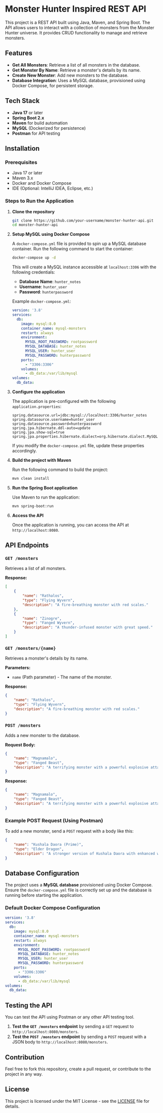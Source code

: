 # Monster Hunter Inspired REST API

This project is a REST API built using Java, Maven, and Spring Boot. The API allows users to interact with a collection of monsters from the Monster Hunter universe. It provides CRUD functionality to manage and retrieve monsters.

## Features

- **Get All Monsters**: Retrieve a list of all monsters in the database.
- **Get Monster By Name**: Retrieve a monster's details by its name.
- **Create New Monster**: Add new monsters to the database.
- **Database Integration**: Uses a MySQL database, provisioned using Docker Compose, for persistent storage.

## Tech Stack

- **Java 17** or later
- **Spring Boot 2.x**
- **Maven** for build automation
- **MySQL** (Dockerized for persistence)
- **Postman** for API testing

## Installation

### Prerequisites

- Java 17 or later
- Maven 3.x
- Docker and Docker Compose
- IDE (Optional: IntelliJ IDEA, Eclipse, etc.)

### Steps to Run the Application

1. **Clone the repository**

   ```bash
   git clone https://github.com/your-username/monster-hunter-api.git
   cd monster-hunter-api
   ```

2. **Setup MySQL using Docker Compose**

   A `docker-compose.yml` file is provided to spin up a MySQL database container. Run the following command to start the container:

   ```bash
   docker-compose up -d
   ```

   This will create a MySQL instance accessible at `localhost:3306` with the following credentials:

   - **Database Name**: `hunter_notes`
   - **Username**: `hunter_user`
   - **Password**: `hunterpassword`

   Example `docker-compose.yml`:

   ```yaml
   version: '3.8'
   services:
     db:
       image: mysql:8.0
       container_name: mysql-monsters
       restart: always
       environment:
         MYSQL_ROOT_PASSWORD: rootpassword
         MYSQL_DATABASE: hunter_notes
         MYSQL_USER: hunter_user
         MYSQL_PASSWORD: hunterpassword
       ports:
         - "3306:3306"
       volumes:
         - db_data:/var/lib/mysql
   volumes:
     db_data:
   ```

3. **Configure the application**

   The application is pre-configured with the following `application.properties`:

   ```properties
   spring.datasource.url=jdbc:mysql://localhost:3306/hunter_notes
   spring.datasource.username=hunter_user
   spring.datasource.password=hunterpassword
   spring.jpa.hibernate.ddl-auto=update
   spring.jpa.show-sql=true
   spring.jpa.properties.hibernate.dialect=org.hibernate.dialect.MySQL8Dialect
   ```

   If you modify the `docker-compose.yml` file, update these properties accordingly.

4. **Build the project with Maven**

   Run the following command to build the project:

   ```bash
   mvn clean install
   ```

5. **Run the Spring Boot application**

   Use Maven to run the application:

   ```bash
   mvn spring-boot:run
   ```

6. **Access the API**

   Once the application is running, you can access the API at `http://localhost:8080`.

## API Endpoints

### `GET /monsters`

Retrieves a list of all monsters.

**Response:**

```json
[
    {
        "name": "Rathalos",
        "type": "Flying Wyvern",
        "description": "A fire-breathing monster with red scales."
    },
    {
        "name": "Zinogre",
        "type": "Fanged Wyvern",
        "description": "A thunder-infused monster with great speed."
    }
]
```

### `GET /monsters/{name}`

Retrieves a monster's details by its name.

**Parameters:**

- `name` (Path parameter) - The name of the monster.

**Response:**

```json
{
    "name": "Rathalos",
    "type": "Flying Wyvern",
    "description": "A fire-breathing monster with red scales."
}
```

### `POST /monsters`

Adds a new monster to the database.

**Request Body:**

```json
{
    "name": "Magnamalo",
    "type": "Fanged Beast",
    "description": "A terrifying monster with a powerful explosive attack."
}
```

**Response:**

```json
{
    "name": "Magnamalo",
    "type": "Fanged Beast",
    "description": "A terrifying monster with a powerful explosive attack."
}
```

### Example POST Request (Using Postman)

To add a new monster, send a `POST` request with a body like this:

```json
{
    "name": "Kushala Daora (Prime)",
    "type": "Elder Dragon",
    "description": "A stronger version of Kushala Daora with enhanced wind control."
}
```

## Database Configuration

The project uses a **MySQL database** provisioned using Docker Compose. Ensure the `docker-compose.yml` file is correctly set up and the database is running before starting the application.

### Default Docker Compose Configuration

```yaml
version: '3.8'
services:
  db:
    image: mysql:8.0
    container_name: mysql-monsters
    restart: always
    environment:
      MYSQL_ROOT_PASSWORD: rootpassword
      MYSQL_DATABASE: hunter_notes
      MYSQL_USER: hunter_user
      MYSQL_PASSWORD: hunterpassword
    ports:
      - "3306:3306"
    volumes:
      - db_data:/var/lib/mysql
volumes:
  db_data:
```

## Testing the API

You can test the API using Postman or any other API testing tool.

1. **Test the `GET /monsters` endpoint** by sending a `GET` request to `http://localhost:8080/monsters`.
2. **Test the `POST /monsters` endpoint** by sending a `POST` request with a JSON body to `http://localhost:8080/monsters`.

## Contribution

Feel free to fork this repository, create a pull request, or contribute to the project in any way.

## License

This project is licensed under the MIT License - see the [LICENSE](LICENSE) file for details.

